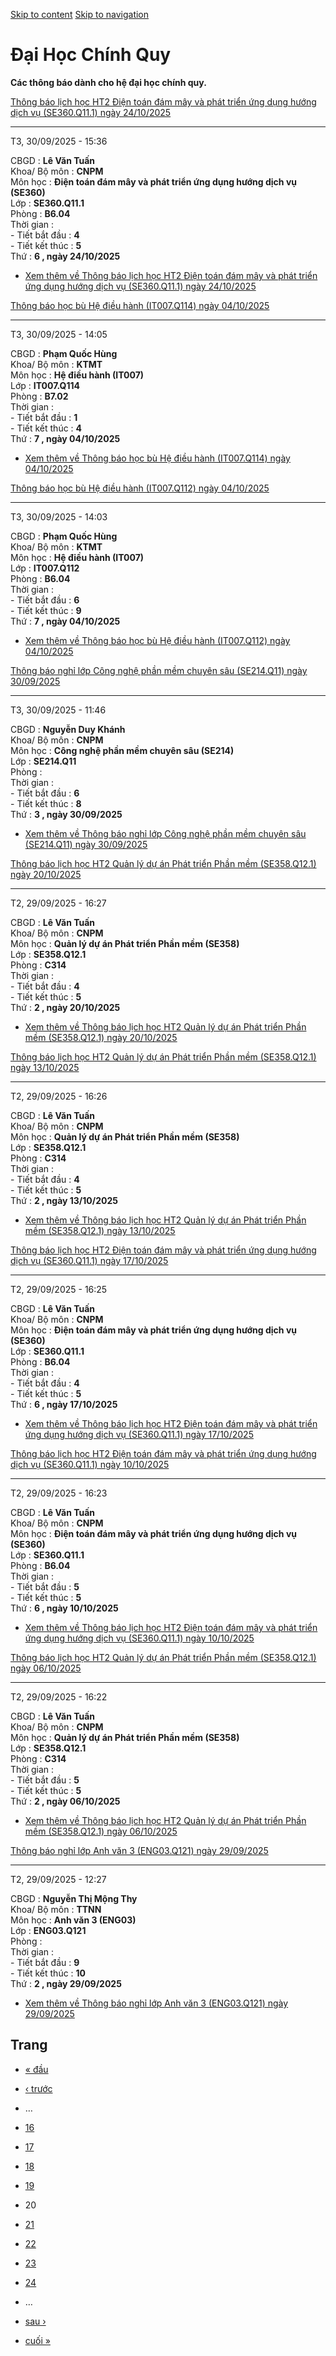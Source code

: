 [Skip to content](https://daa.uit.edu.vn/thongbaochinhquy?page=19#main)
 [Skip to navigation](https://daa.uit.edu.vn/thongbaochinhquy?page=19#main-nav)

Đại Học Chính Quy
=================

**Các thông báo dành cho hệ đại học chính quy.**

[Thông báo lịch học HT2 Điện toán đám mây và phát triển ứng dụng hướng dịch vụ (SE360.Q11.1) ngày 24/10/2025](https://daa.uit.edu.vn/node/36573)

-------------------------------------------------------------------------------------------------------------------------------------------------

T3, 30/09/2025 - 15:36

CBGD : **Lê Văn Tuấn**  
Khoa/ Bộ môn : **CNPM**  
Môn học : **Điện toán đám mây và phát triển ứng dụng hướng dịch vụ (SE360)**  
Lớp : **SE360.Q11.1**  
Phòng : **B6.04**  
Thời gian :  
\- Tiết bắt đầu : **4**  
\- Tiết kết thúc : **5**  
Thứ : **6 , ngày 24/10/2025**

*   [Xem thêm về Thông báo lịch học HT2 Điện toán đám mây và phát triển ứng dụng hướng dịch vụ (SE360.Q11.1) ngày 24/10/2025](https://daa.uit.edu.vn/node/36573 "Thông báo lịch học HT2 Điện toán đám mây và phát triển ứng dụng hướng dịch vụ (SE360.Q11.1) ngày 24/10/2025")
    

[Thông báo học bù Hệ điều hành (IT007.Q114) ngày 04/10/2025](https://daa.uit.edu.vn/node/36572)

------------------------------------------------------------------------------------------------

T3, 30/09/2025 - 14:05

CBGD : **Phạm Quốc Hùng**  
Khoa/ Bộ môn : **KTMT**  
Môn học : **Hệ điều hành (IT007)**  
Lớp : **IT007.Q114**  
Phòng : **B7.02**  
Thời gian :  
\- Tiết bắt đầu : **1**  
\- Tiết kết thúc : **4**  
Thứ : **7 , ngày 04/10/2025**

*   [Xem thêm về Thông báo học bù Hệ điều hành (IT007.Q114) ngày 04/10/2025](https://daa.uit.edu.vn/node/36572 "Thông báo học bù Hệ điều hành (IT007.Q114) ngày 04/10/2025")
    

[Thông báo học bù Hệ điều hành (IT007.Q112) ngày 04/10/2025](https://daa.uit.edu.vn/node/36571)

------------------------------------------------------------------------------------------------

T3, 30/09/2025 - 14:03

CBGD : **Phạm Quốc Hùng**  
Khoa/ Bộ môn : **KTMT**  
Môn học : **Hệ điều hành (IT007)**  
Lớp : **IT007.Q112**  
Phòng : **B6.04**  
Thời gian :  
\- Tiết bắt đầu : **6**  
\- Tiết kết thúc : **9**  
Thứ : **7 , ngày 04/10/2025**

*   [Xem thêm về Thông báo học bù Hệ điều hành (IT007.Q112) ngày 04/10/2025](https://daa.uit.edu.vn/node/36571 "Thông báo học bù Hệ điều hành (IT007.Q112) ngày 04/10/2025")
    

[Thông báo nghỉ lớp Công nghệ phần mềm chuyên sâu (SE214.Q11) ngày 30/09/2025](https://daa.uit.edu.vn/node/36570)

------------------------------------------------------------------------------------------------------------------

T3, 30/09/2025 - 11:46

CBGD : **Nguyễn Duy Khánh**  
Khoa/ Bộ môn : **CNPM**  
Môn học : **Công nghệ phần mềm chuyên sâu (SE214)**  
Lớp : **SE214.Q11**  
Phòng :  
Thời gian :  
\- Tiết bắt đầu : **6**  
\- Tiết kết thúc : **8**  
Thứ : **3 , ngày 30/09/2025**

*   [Xem thêm về Thông báo nghỉ lớp Công nghệ phần mềm chuyên sâu (SE214.Q11) ngày 30/09/2025](https://daa.uit.edu.vn/node/36570 "Thông báo nghỉ lớp Công nghệ phần mềm chuyên sâu (SE214.Q11) ngày 30/09/2025")
    

[Thông báo lịch học HT2 Quản lý dự án Phát triển Phần mềm (SE358.Q12.1) ngày 20/10/2025](https://daa.uit.edu.vn/node/36568)

----------------------------------------------------------------------------------------------------------------------------

T2, 29/09/2025 - 16:27

CBGD : **Lê Văn Tuấn**  
Khoa/ Bộ môn : **CNPM**  
Môn học : **Quản lý dự án Phát triển Phần mềm (SE358)**  
Lớp : **SE358.Q12.1**  
Phòng : **C314**  
Thời gian :  
\- Tiết bắt đầu : **4**  
\- Tiết kết thúc : **5**  
Thứ : **2 , ngày 20/10/2025**

*   [Xem thêm về Thông báo lịch học HT2 Quản lý dự án Phát triển Phần mềm (SE358.Q12.1) ngày 20/10/2025](https://daa.uit.edu.vn/node/36568 "Thông báo lịch học HT2 Quản lý dự án Phát triển Phần mềm (SE358.Q12.1) ngày 20/10/2025")
    

[Thông báo lịch học HT2 Quản lý dự án Phát triển Phần mềm (SE358.Q12.1) ngày 13/10/2025](https://daa.uit.edu.vn/node/36567)

----------------------------------------------------------------------------------------------------------------------------

T2, 29/09/2025 - 16:26

CBGD : **Lê Văn Tuấn**  
Khoa/ Bộ môn : **CNPM**  
Môn học : **Quản lý dự án Phát triển Phần mềm (SE358)**  
Lớp : **SE358.Q12.1**  
Phòng : **C314**  
Thời gian :  
\- Tiết bắt đầu : **4**  
\- Tiết kết thúc : **5**  
Thứ : **2 , ngày 13/10/2025**

*   [Xem thêm về Thông báo lịch học HT2 Quản lý dự án Phát triển Phần mềm (SE358.Q12.1) ngày 13/10/2025](https://daa.uit.edu.vn/node/36567 "Thông báo lịch học HT2 Quản lý dự án Phát triển Phần mềm (SE358.Q12.1) ngày 13/10/2025")
    

[Thông báo lịch học HT2 Điện toán đám mây và phát triển ứng dụng hướng dịch vụ (SE360.Q11.1) ngày 17/10/2025](https://daa.uit.edu.vn/node/36566)

-------------------------------------------------------------------------------------------------------------------------------------------------

T2, 29/09/2025 - 16:25

CBGD : **Lê Văn Tuấn**  
Khoa/ Bộ môn : **CNPM**  
Môn học : **Điện toán đám mây và phát triển ứng dụng hướng dịch vụ (SE360)**  
Lớp : **SE360.Q11.1**  
Phòng : **B6.04**  
Thời gian :  
\- Tiết bắt đầu : **4**  
\- Tiết kết thúc : **5**  
Thứ : **6 , ngày 17/10/2025**

*   [Xem thêm về Thông báo lịch học HT2 Điện toán đám mây và phát triển ứng dụng hướng dịch vụ (SE360.Q11.1) ngày 17/10/2025](https://daa.uit.edu.vn/node/36566 "Thông báo lịch học HT2 Điện toán đám mây và phát triển ứng dụng hướng dịch vụ (SE360.Q11.1) ngày 17/10/2025")
    

[Thông báo lịch học HT2 Điện toán đám mây và phát triển ứng dụng hướng dịch vụ (SE360.Q11.1) ngày 10/10/2025](https://daa.uit.edu.vn/node/36565)

-------------------------------------------------------------------------------------------------------------------------------------------------

T2, 29/09/2025 - 16:23

CBGD : **Lê Văn Tuấn**  
Khoa/ Bộ môn : **CNPM**  
Môn học : **Điện toán đám mây và phát triển ứng dụng hướng dịch vụ (SE360)**  
Lớp : **SE360.Q11.1**  
Phòng : **B6.04**  
Thời gian :  
\- Tiết bắt đầu : **5**  
\- Tiết kết thúc : **5**  
Thứ : **6 , ngày 10/10/2025**

*   [Xem thêm về Thông báo lịch học HT2 Điện toán đám mây và phát triển ứng dụng hướng dịch vụ (SE360.Q11.1) ngày 10/10/2025](https://daa.uit.edu.vn/node/36565 "Thông báo lịch học HT2 Điện toán đám mây và phát triển ứng dụng hướng dịch vụ (SE360.Q11.1) ngày 10/10/2025")
    

[Thông báo lịch học HT2 Quản lý dự án Phát triển Phần mềm (SE358.Q12.1) ngày 06/10/2025](https://daa.uit.edu.vn/node/36564)

----------------------------------------------------------------------------------------------------------------------------

T2, 29/09/2025 - 16:22

CBGD : **Lê Văn Tuấn**  
Khoa/ Bộ môn : **CNPM**  
Môn học : **Quản lý dự án Phát triển Phần mềm (SE358)**  
Lớp : **SE358.Q12.1**  
Phòng : **C314**  
Thời gian :  
\- Tiết bắt đầu : **5**  
\- Tiết kết thúc : **5**  
Thứ : **2 , ngày 06/10/2025**

*   [Xem thêm về Thông báo lịch học HT2 Quản lý dự án Phát triển Phần mềm (SE358.Q12.1) ngày 06/10/2025](https://daa.uit.edu.vn/node/36564 "Thông báo lịch học HT2 Quản lý dự án Phát triển Phần mềm (SE358.Q12.1) ngày 06/10/2025")
    

[Thông báo nghỉ lớp Anh văn 3 (ENG03.Q121) ngày 29/09/2025](https://daa.uit.edu.vn/node/36563)

-----------------------------------------------------------------------------------------------

T2, 29/09/2025 - 12:27

CBGD : **Nguyễn Thị Mộng Thy**  
Khoa/ Bộ môn : **TTNN**  
Môn học : **Anh văn 3 (ENG03)**  
Lớp : **ENG03.Q121**  
Phòng :  
Thời gian :  
\- Tiết bắt đầu : **9**  
\- Tiết kết thúc : **10**  
Thứ : **2 , ngày 29/09/2025**

*   [Xem thêm về Thông báo nghỉ lớp Anh văn 3 (ENG03.Q121) ngày 29/09/2025](https://daa.uit.edu.vn/node/36563 "Thông báo nghỉ lớp Anh văn 3 (ENG03.Q121) ngày 29/09/2025")
    

Trang
-----

*   [« đầu](https://daa.uit.edu.vn/thongbaochinhquy "Đến trang đầu tiên")
    
*   [‹ trước](https://daa.uit.edu.vn/thongbaochinhquy?page=18 "Đến trang kế trước")
    
*   …
*   [16](https://daa.uit.edu.vn/thongbaochinhquy?page=15 "Đến trang 16")
    
*   [17](https://daa.uit.edu.vn/thongbaochinhquy?page=16 "Đến trang 17")
    
*   [18](https://daa.uit.edu.vn/thongbaochinhquy?page=17 "Đến trang 18")
    
*   [19](https://daa.uit.edu.vn/thongbaochinhquy?page=18 "Đến trang 19")
    
*   20
*   [21](https://daa.uit.edu.vn/thongbaochinhquy?page=20 "Đến trang 21")
    
*   [22](https://daa.uit.edu.vn/thongbaochinhquy?page=21 "Đến trang 22")
    
*   [23](https://daa.uit.edu.vn/thongbaochinhquy?page=22 "Đến trang 23")
    
*   [24](https://daa.uit.edu.vn/thongbaochinhquy?page=23 "Đến trang 24")
    
*   …
*   [sau ›](https://daa.uit.edu.vn/thongbaochinhquy?page=20 "Đến trang kế sau")
    
*   [cuối »](https://daa.uit.edu.vn/thongbaochinhquy?page=1907 "Đến trang cuối cùng")